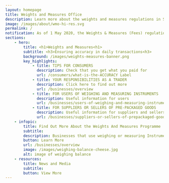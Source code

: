 ```yaml
---
layout: homepage
title: Weights and Measures Office
description: Learn more about the weights and measures regulations in Singapore.
image: /images/about/wmo-hi-res.svg
permalink: /
notification: As of 1 May 2020, the Weights & Measures (Fees) regulations have been revised to reflect the lowered costs of verifying weighing and measuring instruments. To learn more, click <a href= "/news-and-media/circulars/changes-to-the-weights-and-measures-fee"> here</a>.
sections:
    - hero:
        title: <h1>Weights and Measures<h1>
        subtitle: <h3>Ensuring accuracy in daily transactions<h3>
        background: /images/weights-measures-banner.png
        key_highlights:
            - title: TIPS FOR CONSUMERS
              description: Check that you get what you paid for
              url: /consumers/what-is-the-ACCURACY Label
            - title: YOUR RESPONSIBILITIES AS A TRADER
              description: Click here to find out more
              url: /businesses/overview
            - title: FOR USERS OF WEIGHING AND MEASURING INSTRUMENTS
              description: Useful information for users
              url: /businesses/users-of-weighing-and-measuring-instruments-for-trade-use
            - title: FOR SUPPLIERS OR SELLERS OF PRE-PACKAGED GOODS
              description: Useful information for suppliers and sellers
              url: /businesses/suppliers-or-sellers-of-prepackaged-goods
    - infopic:
        title: Find Out More About the Weights And Measures Programme
        subtitle: 
        description: Businesses that use weighing or measuring Instruments for trade use must comply with the Weights and Measures Act to ensure accurate transactions and give consumers peace of mind knowing that they get what they pay for.
        button: Learn More
        url: /businesses/overview
        image: /images/weighing-balance-cheese.jpg
        alt: image of weighing balance
    - resources:
        title: News and Media
        subtitle:
        button: View More
---
```


